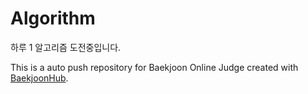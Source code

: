 # Algorithm
하루 1 알고리즘 도전중입니다.


This is a auto push repository for Baekjoon Online Judge created with [BaekjoonHub](https://github.com/BaekjoonHub/BaekjoonHub).
